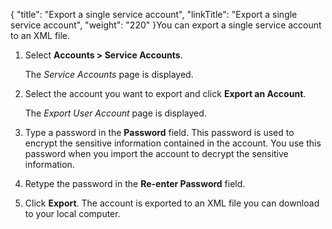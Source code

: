 {
    "title": "Export a single service account",
    "linkTitle": "Export a single service account",
    "weight": "220"
}You can export a single service account to an XML file.

1.  Select **Accounts > Service Accounts**.  
    The *Service Accounts* page is displayed.
2.  Select the account you want to export and click **Export an Account**.  
    The *Export User Account* page is displayed.
3.  Type a password in the **Password** field. This password is used to encrypt the sensitive information contained in the account. You use this password when you import the account to decrypt the sensitive information.
4.  Retype the password in the **Re-enter Password** field.
5.  Click **Export**. The account is exported to an XML file you can download to your local computer.
